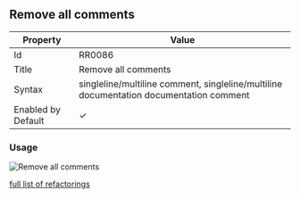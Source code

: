 ## Remove all comments

| Property | Value |
| -------- | ----- |
| Id | RR0086 |
| Title | Remove all comments |
| Syntax | singleline/multiline comment, singleline/multiline documentation documentation comment |
| Enabled by Default | &#x2713; |

### Usage

![Remove all comments](../../images/refactorings/RemoveAllComments.png)

[full list of refactorings](Refactorings.md)